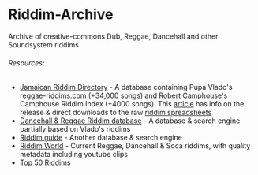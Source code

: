 # Riddim-Archive
Archive of creative-commons Dub, Reggae, Dancehall and other Soundsystem riddims


###### Resources:
* [Jamaican Riddim Directory](http://www.jamrid.com/) - A database containing Pupa Vlado's reggae-riddims.com (+34,000 songs) and Robert Camphouse's Camphouse Riddim Index (+4000 songs). This [article](http://www.jamrid.com/Article.php?ID=329) has info on the release & direct downloads to the raw [riddim spreadsheets](http://www.jamrid.com/Article.php?ID=329)
* [Dancehall & Reggae Riddim database](http://www.riddimbase.org/riddimbase.php) - A database & search engine partially based on Vlado's riddims
* [Riddim guide](http://www.riddimguide.com/) - Another database & search engine
* [Riddim World](https://www.riddims.co/2016/12/ginger-bread-riddim-soca-dec-2016-dudley-mrsofamous-frederick/) - Current Reggae, Dancehall & Soca riddims, with quality metadata including youtube clips
* [Top 50 Riddims](http://rateyourmusic.com/list/antreas72heep/50_most_used_popular_riddims_in_reggae/)
